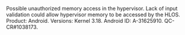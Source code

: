 Possible unauthorized memory access in the hypervisor. Lack of input validation could allow hypervisor memory to be accessed by the HLOS. Product: Android. Versions: Kernel 3.18. Android ID: A-31625910. QC-CR#1038173.